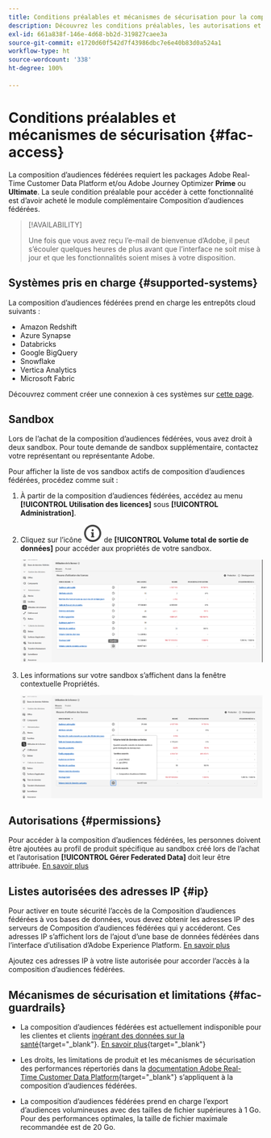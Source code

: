 ```yaml
---
title: Conditions préalables et mécanismes de sécurisation pour la composition d’audiences fédérées
description: Découvrez les conditions préalables, les autorisations et les mécanismes de sécurisation pour la composition d’audiences fédérées
exl-id: 661a838f-146e-4d68-bb2d-319827caee3a
source-git-commit: e1720d60f542d7f43986dbc7e6e40b83d0a524a1
workflow-type: ht
source-wordcount: '338'
ht-degree: 100%

---
```


# Conditions préalables et mécanismes de sécurisation {#fac-access}

La composition d’audiences fédérées requiert les packages Adobe Real-Time Customer Data Platform et/ou Adobe Journey Optimizer **Prime** ou **Ultimate**. La seule condition préalable pour accéder à cette fonctionnalité est d’avoir acheté le module complémentaire Composition d’audiences fédérées.

>[!AVAILABILITY]
>
>Une fois que vous avez reçu l’e-mail de bienvenue d’Adobe, il peut s’écouler quelques heures de plus avant que l’interface ne soit mise à jour et que les fonctionnalités soient mises à votre disposition.

## Systèmes pris en charge {#supported-systems}

La composition d’audiences fédérées prend en charge les entrepôts cloud suivants :

* Amazon Redshift
* Azure Synapse
* Databricks
* Google BigQuery
* Snowflake
* Vertica Analytics
* Microsoft Fabric

Découvrez comment créer une connexion à ces systèmes sur [cette page](../connections/connections.md).

## Sandbox

Lors de l’achat de la composition d’audiences fédérées, vous avez droit à deux sandbox. Pour toute demande de sandbox supplémentaire, contactez votre représentant ou représentante Adobe.

Pour afficher la liste de vos sandbox actifs de composition d’audiences fédérées, procédez comme suit :

1. À partir de la composition d’audiences fédérées, accédez au menu **[!UICONTROL Utilisation des licences]** sous **[!UICONTROL Administration]**.

1. Cliquez sur l’icône ![](assets/do-not-localize/Smock_InfoOutline_18_N.svg) de **[!UICONTROL Volume total de sortie de données]** pour accéder aux propriétés de votre sandbox.

   ![](assets/sandbox_1.png)

1. Les informations sur votre sandbox s’affichent dans la fenêtre contextuelle Propriétés.

   ![](assets/sandbox_2.png)

## Autorisations {#permissions}

Pour accéder à la composition d’audiences fédérées, les personnes doivent être ajoutées au profil de produit spécifique au sandbox créé lors de l’achat et l’autorisation **[!UICONTROL Gérer Federated Data]** doit leur être attribuée. [En savoir plus](feature-access.md)

## Listes autorisées des adresses IP {#ip}

Pour activer en toute sécurité l’accès de la Composition d’audiences fédérées à vos bases de données, vous devez obtenir les adresses IP des serveurs de Composition d’audiences fédérées qui y accéderont. Ces adresses IP s’affichent lors de l’ajout d’une base de données fédérées dans l’interface d’utilisation d’Adobe Experience Platform. [En savoir plus](../connections/connections.md)

Ajoutez ces adresses IP à votre liste autorisée pour accorder l’accès à la composition d’audiences fédérées.

## Mécanismes de sécurisation et limitations {#fac-guardrails}

* La composition d’audiences fédérées est actuellement indisponible pour les clientes et clients [ingérant des données sur la santé](https://experienceleague.adobe.com/fr/docs/events/customer-data-management-voices-recordings/governance/healthcare-shield){target="_blank"}. [En savoir plus](https://experienceleague.adobe.com/fr/docs/journey-optimizer/using/audiences-profiles-identities/audiences/about-audiences){target="_blank"}

<!--
* Federated Audience Composition is compatible with Privacy & Security Shield and can be used in all verticals except for healthcare industries. Currently, Federated Audience Composition cannot be licensed to customers looking to ingest health data. [Learn more](https://experienceleague.adobe.com/en/docs/events/customer-data-management-voices-recordings/governance/healthcare-shield){target="_blank"}-->

* Les droits, les limitations de produit et les mécanismes de sécurisation des performances répertoriés dans la [documentation Adobe Real-Time Customer Data Platform](https://experienceleague.adobe.com/fr/docs/experience-platform/profile/guardrails){target="_blank"} s’appliquent à la composition d’audiences fédérées.

* La composition d’audiences fédérées prend en charge l’export d’audiences volumineuses avec des tailles de fichier supérieures à 1 Go. Pour des performances optimales, la taille de fichier maximale recommandée est de 20 Go.


